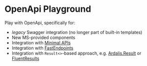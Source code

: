 # OpenApi Playground

Play with OpenApi, specifically for:

- *legacy* Swagger integration (no longer part of built-in templates)
- New MS-provided components
- Integration with [Minimal APIs](https://learn.microsoft.com/en-us/aspnet/core/fundamentals/minimal-apis/overview?view=aspnetcore-8.0)
- Integration with [FastEndpoints](https://fast-endpoints.com/)
- Integration with `Result<>`-based approach, e.g. [Ardalis.Result](https://result.ardalis.com/) or [FluentResults](https://www.nuget.org/packages/FluentResults)
